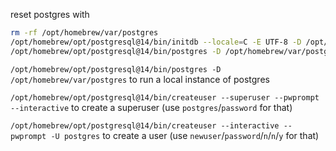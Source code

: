 reset postgres with

```sh
rm -rf /opt/homebrew/var/postgres
/opt/homebrew/opt/postgresql@14/bin/initdb --locale=C -E UTF-8 -D /opt/homebrew/var/postgres
/opt/homebrew/opt/postgresql@14/bin/postgres -D /opt/homebrew/var/postgres
```

`/opt/homebrew/opt/postgresql@14/bin/postgres -D /opt/homebrew/var/postgres` to run a local instance of postgres

`/opt/homebrew/opt/postgresql@14/bin/createuser --superuser --pwprompt --interactive` to create a superuser (use `postgres`/`password` for that)

`/opt/homebrew/opt/postgresql@14/bin/createuser --interactive --pwprompt -U postgres` to create a user (use `newuser`/`password`/`n`/`n`/`y` for that)